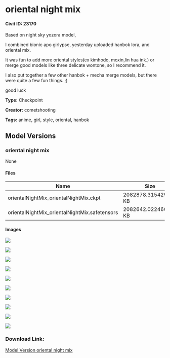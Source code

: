 # oriental night mix

#### Civit ID: 23170

<p>Based on night sky yozora model,</p><p>I combined bionic apo girlypse, yesterday uploaded hanbok lora, and oriental mix. </p><p>It was fun to add more oriental styles(ex kimhodo, moxin,lin hua ink.) or merge good models like three delicate wontone, so I recommend it.</p><p>I also put together a few other hanbok + mecha merge models, but there were quite a few fun things. ;)</p><p>good luck</p>

**Type:** Checkpoint

**Creator:** cometshooting

**Tags:** anime, girl, style, oriental, hanbok

## Model Versions

### oriental night mix

None

#### Files

| Name | Size | Type | Format | Download Url | AutoV1 | AutoV2 | SHA256 | CRC32 | BLAKE3 |
| --- | --- | --- | --- | --- | --- | --- | --- | --- | --- |
| orientalNightMix_orientalNightMix.ckpt | 2082878.315429688 KB | Model | PickleTensor | https://civitai.com/api/download/models/27674?type=Model&format=PickleTensor&size=full&fp=fp16 | D0503C73 | 2C7FCC8663 | 2C7FCC86637E28A30D65B850A34F8FD53961D9606D5F70EA0DFB7AFFC98D640B | BD7A1126 | B6F11DA328DF5530EB5929EF1909FEC277420C34CC6A9F929A89051EEDB94290 |
| orientalNightMix_orientalNightMix.safetensors | 2082642.022460938 KB | Model | SafeTensor | https://civitai.com/api/download/models/27674 | D1CB8C07 | 9F1194E9EB | 9F1194E9EBDA2EC6D55EFDACECE28F04B34CD1CF49893607DBC6BC9B04BA43B9 | 54516E0F | 5E361427F57368A542C37964CE0C020C3200DCD257F778067D1A919D48057EB4 |

#### Images

<p><img src="https://image.civitai.com/xG1nkqKTMzGDvpLrqFT7WA/c465a649-f8bc-401f-17ad-be3f79d1f100/width=450/304993.jpeg" /></p>

<p><img src="https://image.civitai.com/xG1nkqKTMzGDvpLrqFT7WA/b837c859-f6c4-429b-edc8-7fa7e98b6b00/width=450/304998.jpeg" /></p>

<p><img src="https://image.civitai.com/xG1nkqKTMzGDvpLrqFT7WA/35395403-109e-4776-2e7d-e06e245f9b00/width=450/304995.jpeg" /></p>

<p><img src="https://image.civitai.com/xG1nkqKTMzGDvpLrqFT7WA/7580d4fd-efde-48d2-358c-e731f7bb2f00/width=450/304985.jpeg" /></p>

<p><img src="https://image.civitai.com/xG1nkqKTMzGDvpLrqFT7WA/f78c9171-346f-49ef-9372-07260ad02400/width=450/304989.jpeg" /></p>

<p><img src="https://image.civitai.com/xG1nkqKTMzGDvpLrqFT7WA/2aeeed9b-01f8-4124-5d32-babe47bc6c00/width=450/305004.jpeg" /></p>

<p><img src="https://image.civitai.com/xG1nkqKTMzGDvpLrqFT7WA/34cd0394-0b23-4a5f-ed64-f604b92cbc00/width=450/305003.jpeg" /></p>

<p><img src="https://image.civitai.com/xG1nkqKTMzGDvpLrqFT7WA/a7d18b15-c03b-452d-6bab-0644f67afa00/width=450/305002.jpeg" /></p>

<p><img src="https://image.civitai.com/xG1nkqKTMzGDvpLrqFT7WA/59e109c7-0a88-41be-b21e-d1327bd1a700/width=450/305001.jpeg" /></p>

<p><img src="https://image.civitai.com/xG1nkqKTMzGDvpLrqFT7WA/7060ec6a-c64d-44de-64ba-d04153ce0300/width=450/305000.jpeg" /></p>

### Download Link:

[Model Version oriental night mix](https://civitai.com/api/download/models/27674)

